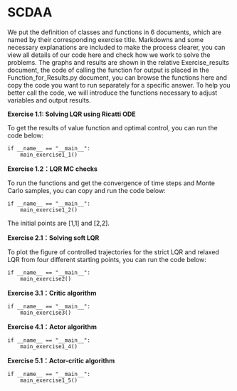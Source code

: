 # SCDAA
We put the definition of classes and functions in 6 documents, which are named by their corresponding exercise title. Markdowns and some necessary explanations are included to make the process clearer, you can view all details of our code here and check how we work to solve the problems. The graphs and results are shown in the relative Exercise_results document, the code of calling the function for output is placed in the Function_for_Results.py document, you can browse the functions here and copy the code you want to run separately for a specific answer. To help you better call the code, we will introduce the functions necessary to adjust variables and output results.

**Exercise 1.1: Solving LQR using Ricatti ODE**

To get the results of value function and optimal control, you can run the code below:
```
if __name__ == "__main__":
    main_exercise1_1()
```

**Exercise 1.2：LQR MC checks**

To run the functions and get the convergence of time steps and Monte Carlo samples, you can copy and run the code below:
```
if __name__ == "__main__":
    main_exercise1_2()
```
The initial points are [1,1] and [2,2].

**Exercise 2.1：Solving soft LQR**

To plot the figure of controlled trajectories for the strict LQR and relaxed LQR from four different starting points, you can run the code below:
```
if __name__ == "__main__":
    main_exercise2()
```

**Exercise 3.1：Critic algorithm**

```
if __name__ == "__main__":
    main_exercise3()
```

**Exercise 4.1：Actor algorithm**
```
if __name__ == "__main__":
    main_exercise1_4()
```
**Exercise 5.1：Actor-critic algorithm**
```
if __name__ == "__main__":
    main_exercise1_5()
```
